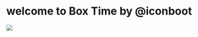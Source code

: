 # welcome to Box Time by @iconboot
                                       
                                       
                                       
                  
 
  
  
  
  
   ![](icons.ico)
